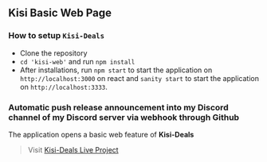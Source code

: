 ## Kisi Basic Web Page

### How to setup `Kisi-Deals`

- Clone the repository
- `cd 'kisi-web'` and run `npm install`
- After installations, run `npm start` to start the application on `http://localhost:3000` on react and `sanity start` to start the application on `http://localhost:3333`.

### Automatic push release announcement into my Discord channel of my Discord server via webhook through Github

The application opens a basic web feature of **Kisi-Deals** 

> Visit [Kisi-Deals Live Project](https://kisi-web.netlify.app/)
